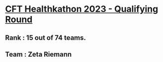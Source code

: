 # [CFT Healthkathon 2023 - Qualifying Round](https://www.instagram.com/hackathon.bpjs_kesehatan/)

## Rank    : **15** out of 74 teams.

## Team    : Zeta Riemann

